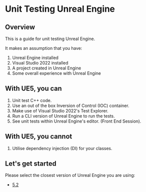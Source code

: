 # Unit Testing Unreal Engine

## Overview

This is a guide for unit testing Unreal Engine.

It makes an assumption that you have:
1. Unreal Engine installed
1. Visual Studio 2022 installed
1. A project created in Unreal Engine
1. Some overall experience with Unreal Engine

## With UE5, you can
1. Unit test C++ code.
1. Use an out of the box Inversion of Control (IOC) container.
1. Make use of Visual Studio 2022's Test Explorer.
1. Run a CLI version of Unreal Engine to run the tests.
1. See unit tests within Unreal Engine's editor. (Front End Session).

## With UE5, you cannot
1. Utilise dependency injection (DI) for your classes.

## Let's get started

Please select the closest version of Unreal Engine you are using:

- [5.2](./5.2/readme.md)
